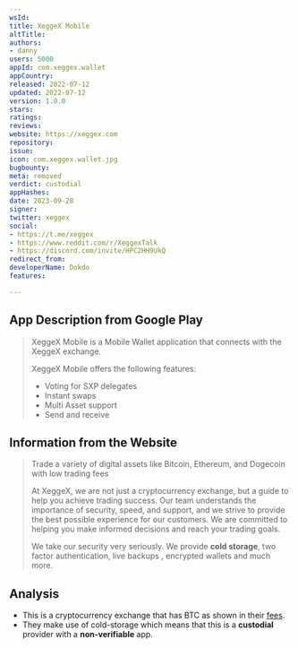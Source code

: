 ```yaml
---
wsId: 
title: XeggeX Mobile
altTitle: 
authors:
- danny
users: 5000
appId: com.xeggex.wallet
appCountry: 
released: 2022-07-12
updated: 2022-07-12
version: 1.0.0
stars: 
ratings: 
reviews: 
website: https://xeggex.com
repository: 
issue: 
icon: com.xeggex.wallet.jpg
bugbounty: 
meta: removed
verdict: custodial
appHashes: 
date: 2023-09-28
signer: 
twitter: xeggex
social:
- https://t.me/xeggex
- https://www.reddit.com/r/XeggexTalk
- https://discord.com/invite/HPC2HH9UkQ
redirect_from: 
developerName: Dokdo
features: 

---
```


## App Description from Google Play 

> XeggeX Mobile is a Mobile Wallet application that connects with the XeggeX exchange.
>
> XeggeX Mobile offers the following features:
> - Voting for SXP delegates
> - Instant swaps
> - Multi Asset support
> - Send and receive

## Information from the Website

> Trade a variety of digital assets like Bitcoin, Ethereum, and Dogecoin with low trading fees
>
> At XeggeX, we are not just a cryptocurrency exchange, but a guide to help you achieve trading success. Our team understands the importance of security, speed, and support, and we strive to provide the best possible experience for our customers. We are committed to helping you make informed decisions and reach your trading goals.
>
> We take our security very seriously. We provide **cold storage**, two factor authentication, live backups , encrypted wallets and much more.

## Analysis

- This is a cryptocurrency exchange that has BTC as shown in their [fees](https://xeggex.com/fees).
- They make use of cold-storage which means that this is a **custodial** provider with a **non-verifiable** app.
